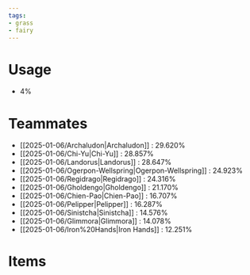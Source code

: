 ```yaml
---
tags:
- grass
- fairy
---
```

# Usage
- 4%
# Teammates
- [[2025-01-06/Archaludon|Archaludon]] : 29.620%
- [[2025-01-06/Chi-Yu|Chi-Yu]] : 28.857%
- [[2025-01-06/Landorus|Landorus]] : 28.647%
- [[2025-01-06/Ogerpon-Wellspring|Ogerpon-Wellspring]] : 24.923%
- [[2025-01-06/Regidrago|Regidrago]] : 24.316%
- [[2025-01-06/Gholdengo|Gholdengo]] : 21.170%
- [[2025-01-06/Chien-Pao|Chien-Pao]] : 16.707%
- [[2025-01-06/Pelipper|Pelipper]] : 16.287%
- [[2025-01-06/Sinistcha|Sinistcha]] : 14.576%
- [[2025-01-06/Glimmora|Glimmora]] : 14.078%
- [[2025-01-06/Iron%20Hands|Iron Hands]] : 12.251%
# Items